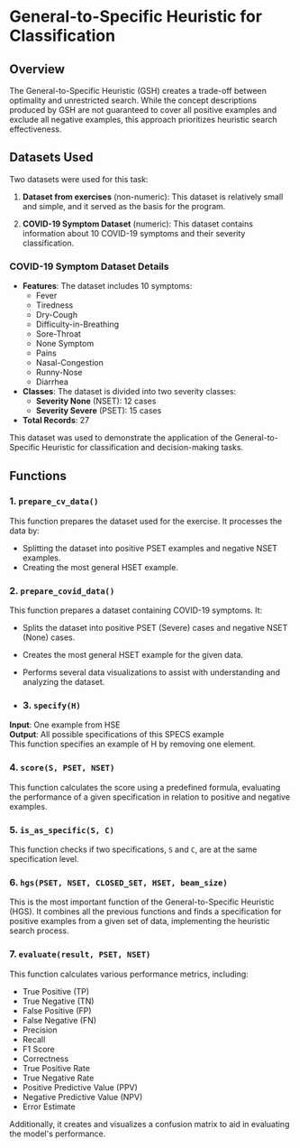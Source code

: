 # General-to-Specific Heuristic for Classification

## Overview
The General-to-Specific Heuristic (GSH) creates a trade-off between optimality and unrestricted search. While the concept descriptions produced by GSH are not guaranteed to cover all positive examples and exclude all negative examples, this approach prioritizes heuristic search effectiveness.

## Datasets Used
Two datasets were used for this task:

1. **Dataset from exercises** (non-numeric): This dataset is relatively small and simple, and it served as the basis for the program.
   
2. **COVID-19 Symptom Dataset** (numeric): This dataset contains information about 10 COVID-19 symptoms and their severity classification. 

### COVID-19 Symptom Dataset Details
- **Features**: The dataset includes 10 symptoms:
  - Fever
  - Tiredness
  - Dry-Cough
  - Difficulty-in-Breathing
  - Sore-Throat
  - None Symptom
  - Pains
  - Nasal-Congestion
  - Runny-Nose
  - Diarrhea
- **Classes**: The dataset is divided into two severity classes:
  - **Severity None** (NSET): 12 cases
  - **Severity Severe** (PSET): 15 cases
- **Total Records**: 27

This dataset was used to demonstrate the application of the General-to-Specific Heuristic for classification and decision-making tasks.
## Functions

### 1. `prepare_cv_data()`
This function prepares the dataset used for the exercise. It processes the data by:
- Splitting the dataset into positive PSET examples and negative NSET examples.
- Creating the most general HSET example.

### 2. `prepare_covid_data()`
This function prepares a dataset containing COVID-19 symptoms. It:
- Splits the dataset into positive PSET (Severe) cases and negative NSET (None) cases.
- Creates the most general HSET example for the given data.
- Performs several data visualizations to assist with understanding and analyzing the dataset.

- ### 3. `specify(H)`
**Input**: One example from HSE  
**Output**: All possible specifications of this SPECS example  
This function specifies an example of H by removing one element.

### 4. `score(S, PSET, NSET)`
This function calculates the score using a predefined formula, evaluating the performance of a given specification in relation to positive and negative examples.

### 5. `is_as_specific(S, C)`
This function checks if two specifications, `S` and `C`, are at the same specification level.

### 6. `hgs(PSET, NSET, CLOSED_SET, HSET, beam_size)`
This is the most important function of the General-to-Specific Heuristic (HGS). It combines all the previous functions and finds a specification for positive examples from a given set of data, implementing the heuristic search process.

### 7. `evaluate(result, PSET, NSET)`
This function calculates various performance metrics, including:
- True Positive (TP)
- True Negative (TN)
- False Positive (FP)
- False Negative (FN)
- Precision
- Recall
- F1 Score
- Correctness
- True Positive Rate
- True Negative Rate
- Positive Predictive Value (PPV)
- Negative Predictive Value (NPV)
- Error Estimate  

Additionally, it creates and visualizes a confusion matrix to aid in evaluating the model's performance.
